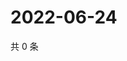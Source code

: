 # 2022-06-24

共 0 条

<!-- BEGIN WEIBO -->
<!-- 最后更新时间 Fri Jun 24 2022 07:15:38 GMT+0800 (China Standard Time) -->

<!-- END WEIBO -->
